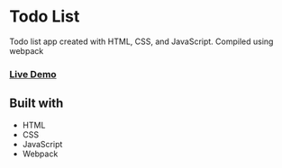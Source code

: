 # Todo List

Todo list app created with HTML, CSS, and JavaScript. Compiled using webpack

### **[Live Demo](https://josue-caballero-sanchez.github.io/todo-list/dist/)**

## Built with
- HTML
- CSS
- JavaScript
- Webpack